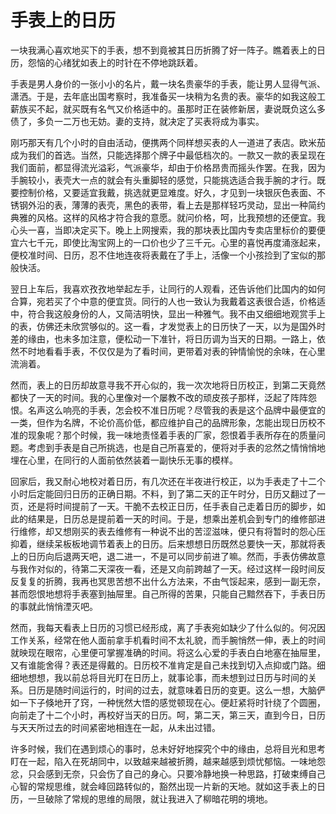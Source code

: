 # 手表上的日历

<link href="../../../css/style.css" rel="stylesheet" type="text/css" />

<div class="p">

<div class="p">

一块我满心喜欢地买下的手表，想不到竟被其日历折腾了好一阵子。瞧着表上的日历，怨恼的心绪犹如表上的时针在不停地跳跃着。

手表是男人身价的一张小小的名片，戴一块名贵豪华的手表，能让男人显得气派、潇洒。于是，去年底出国考察时，我准备买一块稍为名贵的表。豪华的如我这般工薪族买不起，就买既有名气又价格适中的。虽那时正在装修新居，妻说既负这么多债了，多负一二万也无妨。妻的支持，就决定了买表将成为事实。

刚巧那天有几个小时的自由活动，便携两个同样想买表的人一道进了表店。欧米茄成为我们的首选。当然，只能选择那个牌子中最低档次的。一款又一款的表呈现在我们面前，都显得流光溢彩，气派豪华，却由于价格昂贵而摇头作罢。在我，因为手腕较小，表壳大一点的就会有头重脚轻的感觉，只能挑选适合我手腕的才行。既要控制价格，又要适宜我戴，挑选就更显难度。好久，才见到一块银灰色表面、不锈钢外沿的表，薄薄的表壳，黑色的表带，看上去是那样轻巧灵动，显出一种简约典雅的风格。这样的风格才符合我的意愿。就问价格，呵，比我预想的还便宜。我心头一喜，当即决定买下。晚上上网搜索，我的那块表比国内专卖店里标价的要便宜六七千元，即使比淘宝网上的一口价也少了三千元。心里的喜悦再度涌涨起来，便校准时间、日历，忍不住地连夜将表戴在了手上，活像一个小孩捡到了宝似的那般快活。

翌日上车后，我喜欢孜孜地举起左手，让同行的人观看，还告诉他们比国内的如何合算，宛若买了个中意的便宜货。同行的人也一致认为我戴着这表很合适，价格适中，符合我这般身份的人，又简洁明快，显出一种雅气。我不由又细细地观赏手上的表，仿佛还未欣赏够似的。这一看，才发觉表上的日历快了一天，以为是国外时差的缘由，也未多加注意，便松动一下准针，将日历调为当天的日期。一路上，依然不时地看看手表，不仅仅是为了看时间，更带着对表的钟情愉悦的余味，在心里流淌着。

然而，表上的日历却故意寻我不开心似的，我一次次地将日历校正，到第二天竟然都快了一天的时间。我的心里像对一个屡教不改的顽皮孩子那样，泛起了阵阵怨恨。名声这么响亮的手表，怎会校不准日历呢？尽管我的表是这个品牌中最便宜的一类，但作为名牌，不论价高价低，都应维护自己的品牌形象，怎能出现日历校不准的现象呢？那个时候，我一味地责怪着手表的厂家，怨恨着手表所存在的质量问题。考虑到手表是自己所挑选，也是自己所喜爱的，便将对手表的忿然之情悄悄地埋在心里，在同行的人面前依然装着一副快乐无事的模样。

回家后，我又耐心地校对着日历，有几次还在半夜进行校正，以为手表走了十二个小时后定能回归日历的正确日期。不料，到了第二天的正午时分，日历又翻过了一页，还是将时间提前了一天。干脆不去校正日历，任手表自己走着日历的脚步，如此的结果是，日历总是提前着一天的时间。于是，想乘出差机会到专门的维修部进行维修，却又想刚买的表去维修有一种说不出的苦涩滋味，便只有将暂时的怨心压抑着，继续呆板板地调节着表上的日历。后来想想日历既然总要快一天，那就将表上的日历向后退两天吧，退二进一，不是可以同步前进了嘛。然而，手表仿佛故意与我作对似的，待第二天深夜一看，还是又向前跨越了一天。经过这样一段时间反反复复的折腾，我再也冥思苦想不出什么方法来，不由气馁起来，感到一副无奈，甚而怨恨地想将手表塞到抽屉里。自己所得的苦果，只能自己黯然吞下，手表日历的事就此悄悄湮灭吧。

然而，我每天看表上日历的习惯已经形成，离了手表宛如缺少了什么似的。何况因工作关系，经常在他人面前拿手机看时间不太礼貌，而手腕悄然一伸，表上的时间就映现在眼帘，心里便可掌握准确的时间。将这么心爱的手表白白地塞在抽屉里，又有谁能舍得？表还是得戴的。日历校不准肯定是自己未找到切入点抑或门路。细细地想想，我以前总将目光盯在日历上，就事论事，而未想到过日历与时间的关系。日历是随时间运行的，时间的过去，就意味着日历的变更。这么一想，大脑俨如一下子倏地开了窍，一种恍然大悟的感觉顿现在心。便赶紧将时针绕了个圆圈，向前走了十二个小时，再校好当天的日历。呵，第二天，第三天，直到今日，日历与天天所过去的时间紧密地相连在一起，从未出过错。

许多时候，我们在遇到烦心的事时，总未好好地探究个中的缘由，总将目光和思考盯在一起，陷入在死胡同中，以致越来越被折腾，越来越感到烦忧郁恼。一味地怨忿，只会感到无奈，只会伤了自己的身心。只要冷静地换一种思路，打破束缚自己心智的常规思维，就会峰回路转似的，豁然出现一片新的天地。就如这手表上的日历，一旦破除了常规的思维的局限，就让我进入了柳暗花明的境地。
